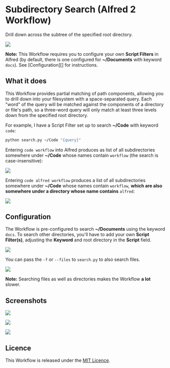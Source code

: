 # Subdirectory Search (Alfred 2 Workflow) #

Drill down across the subtree of the specified root directory.

![](https://raw.github.com/deanishe/alfred-subdir-search/master/screenshot3.png "")

**Note:** This Workflow requires you to configure your own **Script Filters** in Alfred (by default, there is one configured for **~/Documents** with keyword `docs`). See [Configuration][] for instructions.

## What it does ##

This Workflow provides partial matching of path components, allowing you to drill down into your filesystem with a space-separated query. Each "word" of the query will be matched against the components of a directory or file's path, so a three-word query will only match at least three levels down from the specified root directory.

For example, I have a Script Filter set up to search **~/Code** with keyword `code`:

```bash
python search.py ~/Code "{query}"
```

Entering `code workflow` into Alfred produces as list of all subdirectories somewhere under **~/Code** whose names contain `workflow` (the search is case-insensitive):

![](https://raw.github.com/deanishe/alfred-subdir-search/master/screenshot1.png "")

Entering `code alfred workflow` produces a list of all subdirectories somewhere under **~/Code** whose names contain `workflow`, **which are also somewhere under a directory whose name contains** `alfred`:

![](https://raw.github.com/deanishe/alfred-subdir-search/master/screenshot2.png "")

## Configuration ##

The Workflow is pre-configured to search **~/Documents** using the keyword `docs`. To search other directories, you'll have to add your own **Script Filter(s)**, adjusting the **Keyword** and root directory in the **Script** field.

![](https://raw.github.com/deanishe/alfred-subdir-search/master/screenshot_conf.png "")

You can pass the `-f` or `--files` to `search.py` to also search files.

![](https://raw.github.com/deanishe/alfred-subdir-search/master/screenshot_conf_files.png "")

**Note:** Searching files as well as directories makes the Workflow **a lot** slower.

## Screenshots ##

![](https://raw.github.com/deanishe/alfred-subdir-search/master/screenshot1.png "")

![](https://raw.github.com/deanishe/alfred-subdir-search/master/screenshot2.png "")

![](https://raw.github.com/deanishe/alfred-subdir-search/master/screenshot3.png "")

## Licence ##

This Workflow is released under the [MIT Licence](http://opensource.org/licenses/MIT).
